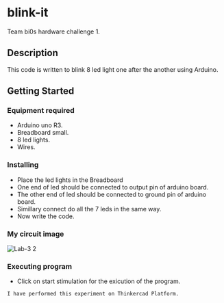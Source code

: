 # blink-it

Team bi0s hardware challenge 1.

## Description

This code is written to blink 8 led light one after the another using Arduino.

## Getting Started

### Equipment required

* Arduino uno R3.
* Breadboard small.
* 8 led lights.
* Wires.

### Installing

* Place the led lights in the Breadboard
* One end of led should be connected to output pin of arduino board.
* The other end of led should be connected to ground pin of arduino board.
* Simillary connect do all the 7 leds in the same way.
* Now write the code.

### My circuit image
![Lab-3 2](https://user-images.githubusercontent.com/99203340/163721039-87c25cfa-f972-4cfe-9060-626ddcd865f8.png)

### Executing program

* Click on start stimulation for the exicution of the program.
```
I have performed this experiment on Thinkercad Platform.


